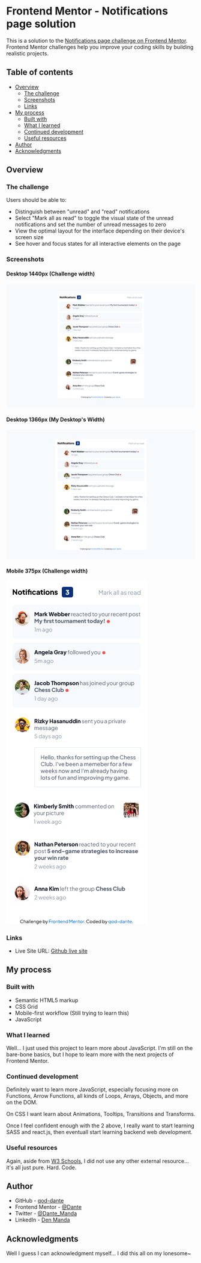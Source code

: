 # Frontend Mentor - Notifications page solution

This is a solution to the [Notifications page challenge on Frontend Mentor](https://www.frontendmentor.io/challenges/notifications-page-DqK5QAmKbC). Frontend Mentor challenges help you improve your coding skills by building realistic projects. 

## Table of contents

- [Overview](#overview)
  - [The challenge](#the-challenge)
  - [Screenshots](#screenshot)
  - [Links](#links)
- [My process](#my-process)
  - [Built with](#built-with)
  - [What I learned](#what-i-learned)
  - [Continued development](#continued-development)
  - [Useful resources](#useful-resources)
- [Author](#author)
- [Acknowledgments](#acknowledgments)

## Overview

### The challenge

Users should be able to:

- Distinguish between "unread" and "read" notifications
- Select "Mark all as read" to toggle the visual state of the unread notifications and set the number of unread messages to zero
- View the optimal layout for the interface depending on their device's screen size
- See hover and focus states for all interactive elements on the page

### Screenshots

#### Desktop 1440px (Challenge width)

![Desktop Version 1440px](./screenshots/1440px-Frontend-Mentor-Notifications-page.png)

#### Desktop 1366px (My Desktop's Width)

![Desktop Version 1366px](./screenshots/1366px-Frontend-Mentor-Notifications-page.png)

#### Mobile 375px (Challenge width)

![Mobile Version 375px](./screenshots/375px-Frontend-Mentor-Notifications-page.png)

### Links

- Live Site URL: [Github live site](https://qod-dante.github.io/Notifications-Page-by-qod-dante/)

## My process

### Built with

- Semantic HTML5 markup
- CSS Grid
- Mobile-first workflow (Still trying to learn this)
- JavaScript

### What I learned

Well... I just used this project to learn more about JavaScript. I'm still on the bare-bone basics, but I hope to learn more with the
next projects of Frontend Mentor.

### Continued development

Definitely want to learn more JavaScript, especially focusing more on Functions, Arrow Functions, all kinds of Loops, Arrays, Objects, and
more on the DOM.

On CSS I want learn about Animations, Tooltips, Transitions and Transforms.

Once I feel confident enough with the 2 above, I really want to start learning SASS and react.js, then eventuall start learning backend web development.

### Useful resources

Again, aside from [W3 Schools](https://w3schools.com), I did not use any other external resource... it's all just pure. Hard. Code.

## Author

- GitHub - [qod-dante](https://github.com/qod-dante)
- Frontend Mentor - [@Dante](https://www.frontendmentor.io/profile/qod-dante)
- Twitter - [@Dante_Manda](https://twitter.com/Dante_Manda)
- LinkedIn - [Den Manda](https://www.linkedin.com/in/den-manda-172147240/)

## Acknowledgments

Well I guess I can acknowledgment myself... I did this all on my lonesome~